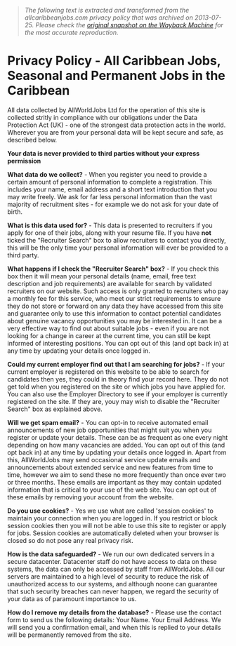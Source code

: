 > *The following text is extracted and transformed from the allcaribbeanjobs.com privacy policy that was archived on 2013-07-25. Please check the [original snapshot on the Wayback Machine](https://web.archive.org/web/20130725142225id_/http%3A//allcaribbeanjobs.com/privacy.php) for the most accurate reproduction.*

# Privacy Policy - All Caribbean Jobs, Seasonal and Permanent Jobs in the Caribbean

All data collected by AllWorldJobs Ltd for the operation of this site is collected stritly in compliance with our obligations under the Data Protection Act (UK) - one of the strongest data protection acts in the world. Wherever you are from your personal data will be kept secure and safe, as described below.

**Your data is never provided to third parties without your express permission**

**What data do we collect?** \- When you register you need to provide a certain amount of personal information to complete a registration. This includes your name, email address and a short text introduction that you may write freely. We ask for far less personal information than the vast majority of recruitment sites - for example we do not ask for your date of birth. 

**What is this data used for?** \- This data is presented to recruiters if you apply for one of their jobs, along with your resume file. If you have **not** ticked the "Recruiter Search" box to allow recruiters to contact you directly, this will be the only time your personal information will ever be provided to a third party. 

**What happens if I check the "Recruiter Search" box?** \- If you check this box then it will mean your personal details (name, email, free text description and job requirements) are available for search by validated recruiters on our website. Such access is only granted to recruiters who pay a monthly fee for this service, who meet our strict requirements to ensure they do not store or forward on any data they have accessed from this site and guarantee only to use this information to contact potential candidates about genuine vacancy opportunities you may be interested in. It can be a very effective way to find out about suitable jobs - even if you are not looking for a change in career at the current time, you can still be kept informed of interesting positions. You can opt out of this (and opt back in) at any time by updating your details once logged in. 

**Could my current employer find out that I am searching for jobs?** \- If your current employer is registered on this website to be able to search for candidates then yes, they could in theory find your record here. They do not get told when you registered on the site or which jobs you have applied for. You can also use the Employer Directory to see if your employer is currently registered on the site. If they are, youy may wish to disable the "Recruiter Search" box as explained above. 

**Will we get spam email?** \- You can opt-in to receive automated email announcements of new job opportunities that might suit you when you register or update your details. These can be as frequent as one every night depending on how many vacancies are added. You can opt out of this (and opt back in) at any time by updating your details once logged in. Apart from this, AllWorldJobs may send occasional service update emails and announcements about extended service and new features from time to time, however we aim to send these no more frequently than once ever two or three months. These emails are important as they may contain updated information that is critical to your use of the web site. You can opt out of these emails by removing your account from the website. 

**Do you use cookies?** \- Yes we use what are called 'session cookies' to maintain your connection when you are logged in. If you restrict or block session cookies then you will not be able to use this site to register or apply for jobs. Session cookies are automatically deleted when your browser is closed so do not pose any real privacy risk.

**How is the data safeguarded?** \- We run our own dedicated servers in a secure datacenter. Datacenter staff do not have access to data on these systems, the data can only be accessed by staff from AllWorldJobs. All our servers are maintained to a high level of security to reduce the risk of unauthorized access to our systems, and although noone can guarantee that such security breaches can never happen, we regard the security of your data as of paramount importance to us. 

**How do I remove my details from the database?** \- Please use the contact form to send us the following details: Your Name. Your Email Address. We will send you a confirmation email, and when this is replied to your details will be permanently removed from the site. 
